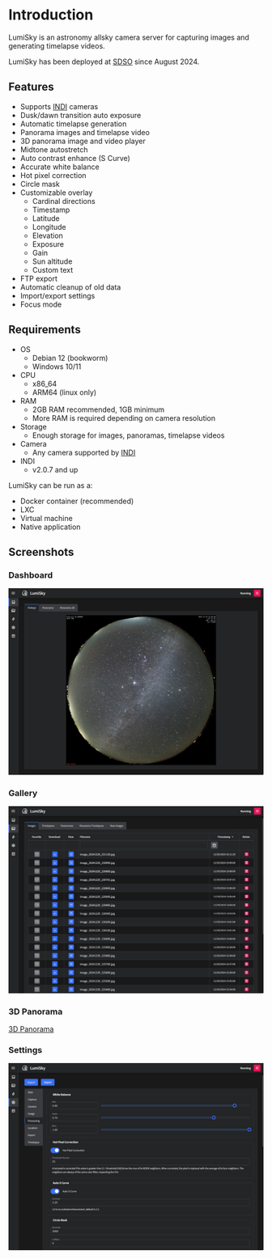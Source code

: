 <!-- NOTE: This is a copy of README.md in the root of the repo with the image paths changed. -->

# Introduction

LumiSky is an astronomy allsky camera server for capturing images and generating timelapse videos.

LumiSky has been deployed at [SDSO](https://sdso.space/) since August 2024.

## Features

- Supports [INDI](https://www.indilib.org/) cameras
- Dusk/dawn transition auto exposure
- Automatic timelapse generation
- Panorama images and timelapse video
- 3D panorama image and video player
- Midtone autostretch
- Auto contrast enhance (S Curve)
- Accurate white balance
- Hot pixel correction
- Circle mask
- Customizable overlay
  - Cardinal directions
  - Timestamp
  - Latitude
  - Longitude
  - Elevation
  - Exposure
  - Gain
  - Sun altitude
  - Custom text
- FTP export
- Automatic cleanup of old data
- Import/export settings
- Focus mode

## Requirements

- OS
  - Debian 12 (bookworm)
  - Windows 10/11
- CPU
  - x86_64
  - ARM64 (linux only)
- RAM
  - 2GB RAM recommended, 1GB minimum
  - More RAM is required depending on camera resolution
- Storage
  - Enough storage for images, panoramas, timelapse videos
- Camera
  - Any camera supported by [INDI](https://www.indilib.org/)
- INDI
  - v2.0.7 and up

LumiSky can be run as a:

- Docker container (recommended)
- LXC
- Virtual machine
- Native application

## Screenshots

### Dashboard

![Dashboard](_media/lumisky-dashboard.jpg "Dashboard")

### Gallery

![Gallery](_media/lumisky-gallery.jpg "Gallery")

### 3D Panorama

[3D Panorama](_media/lumisky-3d-panorama.mp4 ':include')

### Settings

![Settings](_media/lumisky-settings.jpg "Settings")
